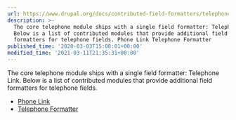 ```yaml
---
url: https://www.drupal.org/docs/contributed-field-formatters/telephone
description: >-
  The core telephone module ships with a single field formatter: Telephone Link.
  Below is a list of contributed modules that provide additional field
  formatters for telephone fields. Phone Link Telephone Formatter
published_time: '2020-03-03T15:08:01+00:00'
modified_time: '2021-03-11T21:35:31+00:00'
---
```

The core telephone module ships with a single field formatter: Telephone Link. Below is a list of contributed modules that provide additional field formatters for telephone fields.

* [Phone Link](https://www.drupal.org/project/phone%5Flink)
* [Telephone Formatter](https://www.drupal.org/project/telephone%5Fformatter)